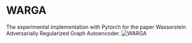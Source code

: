 # WARGA
The experimental implementation with Pytorch for the paper Wasserstein Adversarially Regularized Graph Autoencoder.
![WARGA](https://user-images.githubusercontent.com/64602721/133041625-4cf37ebf-27ab-433c-ae0c-f464bdc0b6c5.png)


